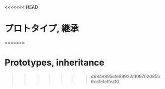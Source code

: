 <<<<<<< HEAD
# プロトタイプ, 継承
=======
# Prototypes, inheritance
>>>>>>> d694e895efe89922a109702085b6ca1efeffea10
